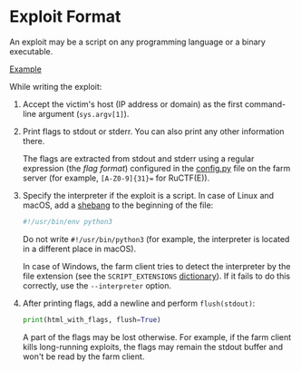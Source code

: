 Exploit Format
==============

An exploit may be a script on any programming language or a binary executable.

[Example](../../client/spl_example.py)

While writing the exploit:

1. Accept the victim's host (IP address or domain) as the first command-line argument (`sys.argv[1]`).

2. Print flags to stdout or stderr. You can also print any other information there.

    The flags are extracted from stdout and stderr using a regular expression (the *flag format*) configured in the [config.py](../../server/config.py) file on the farm server (for example, `[A-Z0-9]{31}=` for RuCTF(E)).

3. Specify the interpreter if the exploit is a script. In case of Linux and macOS, add a [shebang](https://en.wikipedia.org/wiki/Shebang_(Unix)) to the beginning of the file:

    ```python
    #!/usr/bin/env python3
    ```

    Do not write `#!/usr/bin/python3` (for example, the interpreter is located in a different place in macOS).

    In case of Windows, the farm client tries to detect the interpreter by the file extension (see the `SCRIPT_EXTENSIONS` [dictionary](../../client/start_sploit.py#L129)). If it fails to do this correctly, use the `--interpreter` option.

4. After printing flags, add a newline and perform `flush(stdout)`:

    ```python
    print(html_with_flags, flush=True)
    ```

    A part of the flags may be lost otherwise. For example, if the farm client kills long-running exploits, the flags may remain the stdout buffer and won't be read by the farm client.
